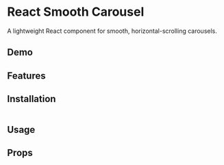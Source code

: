 # React Smooth Carousel

A lightweight React component for smooth, horizontal-scrolling carousels.

## Demo


## Features


## Installation
```

```

## Usage


## Props

